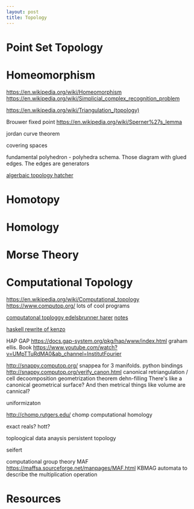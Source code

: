```yaml
---
layout: post
title: Topology
---
```


# Point Set Topology


# Homeomorphism
https://en.wikipedia.org/wiki/Homeomorphism
https://en.wikipedia.org/wiki/Simplicial_complex_recognition_problem


https://en.wikipedia.org/wiki/Triangulation_(topology)


Brouwer fixed point
https://en.wikipedia.org/wiki/Sperner%27s_lemma


jordan curve theorem

covering spaces

fundamental polyhedron - polyhedra schema. Those diagram with glued edges. The edges are generators


[algerbaic topology hatcher](https://pi.math.cornell.edu/~hatcher/AT/AT.pdf)
# Homotopy

# Homology


# Morse Theory

# Computational Topology
https://en.wikipedia.org/wiki/Computational_topology
https://www.computop.org/ lots of cool programs

[computatonal toploggy edelsbrunner harer](https://www.maths.ed.ac.uk/~v1ranick/papers/edelcomp.pdf)
[notes](https://www.ams.org/meetings/shortcourse/zomorodian-notes.pdf)

[haskell rewrite of kenzo](https://github.com/mvr/at)

HAP GAP https://docs.gap-system.org/pkg/hap/www/index.html
graham ellis. Book
https://www.youtube.com/watch?v=UMpTTuRdMA0&ab_channel=InstitutFourier


http://snappy.computop.org/ snappea for 3 manifolds. python bindings
http://snappy.computop.org/verify_canon.html canonical retriangulation / cell decoomposition
geometrization theorem
dehn-filling
There's like a canonical geometrical surface? And then metrical things like volume are cannical?

uniformizaton

http://chomp.rutgers.edu/ chomp computational homology

exact reals?
hott?

toploogical data anaysis
persistent topology

seifert

computational group theory
MAF https://maffsa.sourceforge.net/manpages/MAF.html
KBMAG
automata to describe the multiplication operation

# Resources
